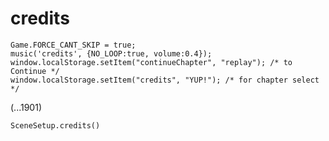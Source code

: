 # credits

```
Game.FORCE_CANT_SKIP = true;
music('credits', {NO_LOOP:true, volume:0.4});
window.localStorage.setItem("continueChapter", "replay"); /* to Continue */
window.localStorage.setItem("credits", "YUP!"); /* for chapter select */
```

(...1901)

`SceneSetup.credits()`

